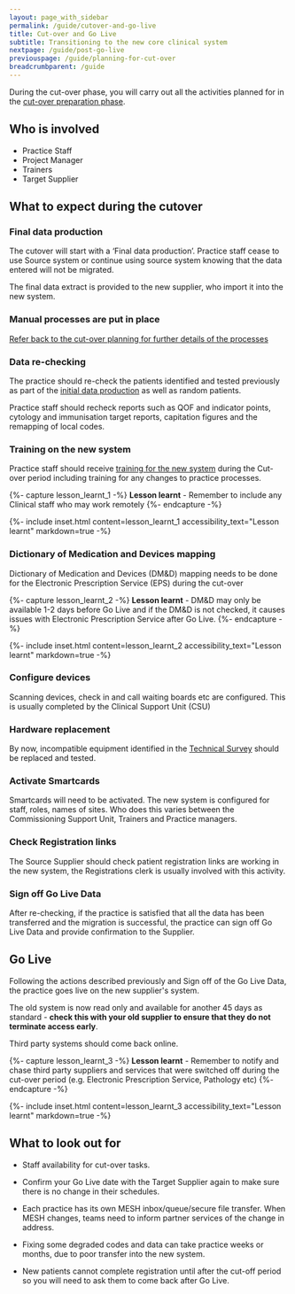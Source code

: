 ```yaml
---
layout: page_with_sidebar
permalink: /guide/cutover-and-go-live
title: Cut-over and Go Live
subtitle: Transitioning to the new core clinical system
nextpage: /guide/post-go-live
previouspage: /guide/planning-for-cut-over
breadcrumbparent: /guide
---
```


During the cut-over phase, you will carry out all the activities planned for in the [cut-over preparation phase](/prm-practice-migration/guide/planning-for-cut-over).

## Who is involved
* Practice Staff
* Project Manager
* Trainers
* Target Supplier


## What to expect during the cutover

### Final data production 
The cutover will start with a ‘Final data production’. Practice staff cease to use Source system or continue using source system knowing that the data entered will not be migrated. 

The final data extract is provided to the new supplier, who import it into the new system.


### Manual processes are put in place
[Refer back to the cut-over planning for further details of the processes](/prm-practice-migration/guide/planning-for-cut-over#appointments)


### Data re-checking

The practice should re-check the patients identified and tested previously as part of the [initial data production](/prm-practice-migration/guide/initial-data-production) as well as random patients. 

Practice staff should recheck reports such as QOF and indicator points, cytology and immunisation target reports, capitation figures and the remapping of local codes.


### Training on the new system

Practice staff should receive [training for the new system](/prm-practice-migration/guide/training) during the Cut-over period including training for any changes to practice processes.  

{%- capture lesson_learnt_1 -%}
__Lesson learnt__ - Remember to include any Clinical staff who may work remotely
{%- endcapture -%}

{%- include inset.html content=lesson_learnt_1 accessibility_text="Lesson learnt" markdown=true -%}


### Dictionary of Medication and Devices mapping

Dictionary of Medication and Devices (DM&D) mapping needs to be done for the Electronic Prescription Service (EPS) during the cut-over


{%- capture lesson_learnt_2 -%}
__Lesson learnt__ - DM&D may only be available 1-2 days before Go Live and if the DM&D is not checked, it causes issues with Electronic Prescription Service after Go Live. 
{%- endcapture -%}

{%- include inset.html content=lesson_learnt_2 accessibility_text="Lesson learnt" markdown=true -%}


### Configure devices

Scanning devices, check in and call waiting boards etc are configured. This is usually completed by the Clinical Support Unit (CSU)  


### Hardware replacement

By now, incompatible equipment identified in the [Technical Survey](technical-survey) should be replaced and tested.


### Activate Smartcards

Smartcards will need to be activated. The new system is configured for staff, roles, names of sites. Who does this varies between the Commissioning Support Unit, Trainers and Practice managers.


### Check Registration links

The Source Supplier should check patient registration links are working in the new system, the Registrations clerk is usually involved with this activity.


### Sign off Go Live Data 

After re-checking, if the practice is satisfied that all the data has been transferred and the migration is successful, the practice can sign off Go Live Data and provide confirmation to the Supplier.  


## Go Live

Following the actions described previously and Sign off of the Go Live Data, the practice goes live on the new supplier's system. 

The old system is now read only and available for another 45 days as standard - __check this with your old supplier to ensure that they do not terminate access early__.

Third party systems should come back online.


{%- capture lesson_learnt_3 -%}
__Lesson learnt__ - Remember to notify and chase third party suppliers and services that were switched off during the cut-over period (e.g. Electronic Prescription Service, Pathology etc)
{%- endcapture -%}

{%- include inset.html content=lesson_learnt_3 accessibility_text="Lesson learnt" markdown=true -%}



## What to look out for

* Staff availability for cut-over tasks.  

* Confirm your Go Live date with the Target Supplier again to make sure there is no change in their schedules.  

* Each practice has its own MESH inbox/queue/secure file transfer. When MESH changes, teams need to inform partner services of the change in address.  

* Fixing some degraded codes and data can take practice weeks or months, due to poor transfer into the new system.

* New patients cannot complete registration until after the cut-off period so you will need to ask them to come back after Go Live.

 